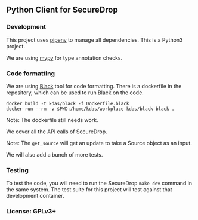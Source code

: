 ## Python Client for SecureDrop

### Development

This project uses [pipenv](https://docs.pipenv.org) to manage all dependencies.
This is a Python3 project.

We are using [mypy](http://mypy-lang.org) for type annotation checks.

### Code formatting

We are using [Black](https://black.readthedocs.io/en/stable/) tool for code formatting. There is a dockerfile
in the repository, which can be used to run Black on the code.

```
docker build -t kdas/black -f Dockerfile.black
docker run --rm -v $PWD:/home/kdas/workplace kdas/black black .
```

Note: The dockerfile still needs work.


We cover all the API calls of SecureDrop.

Note: The `get_source` will get an update to take a Source object as an input.

We will also add a bunch of more tests.


### Testing

To test the code, you will need to run the SecureDrop `make dev` command in the same system. The test suite for
this project will test against that development container.

### License: GPLv3+
